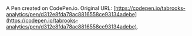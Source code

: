 # 

A Pen created on CodePen.io. Original URL: [https://codepen.io/tabrooks-analytics/pen/d312e8fda78ac8816558ce93134adebe](https://codepen.io/tabrooks-analytics/pen/d312e8fda78ac8816558ce93134adebe).


